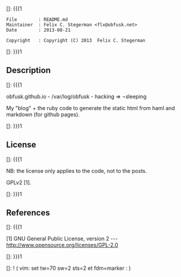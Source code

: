 []: {{{1

    File        : README.md
    Maintainer  : Felix C. Stegerman <flx@obfusk.net>
    Date        : 2013-08-21

    Copyright   : Copyright (C) 2013  Felix C. Stegerman

[]: }}}1

## Description
[]: {{{1

  obfusk.github.io - /var/log/obfusk - hacking ⇒ ¬sleeping

  My "blog" + the ruby code to generate the static html from haml and
  markdown (for github pages).

[]: }}}1

## License
[]: {{{1

  NB: the license only applies to the code, not to the posts.

  GPLv2 [1].

[]: }}}1

## References
[]: {{{1

  [1] GNU General Public License, version 2
  --- http://www.opensource.org/licenses/GPL-2.0

[]: }}}1

[]: ! ( vim: set tw=70 sw=2 sts=2 et fdm=marker : )
